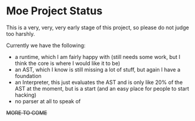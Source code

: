 # Moe Project Status

This is a very, very, very early stage of this project, so please do 
not judge too harshly. 

Currently we have the following:

* a runtime, which I am fairly happy with (still needs some work, but I
  think the core is where I would like it to be)
* an AST, which I know is still missing a lot of stuff, but again I have
  a foundation
* an Interpreter, this just evaluates the AST and is only like 20% of the
  AST at the moment, but is a start (and an easy place for people to
  start hacking)
* no parser at all to speak of

~~MORE TO COME~~